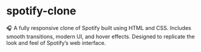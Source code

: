 # spotify-clone
🎧 A fully responsive clone of Spotify built using HTML and CSS. Includes smooth transitions, modern UI, and hover effects. Designed to replicate the look and feel of Spotify’s web interface.
